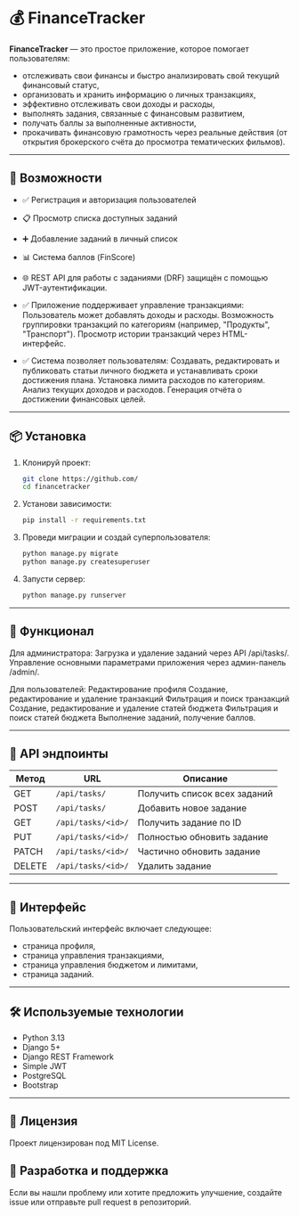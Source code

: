 # 💰 FinanceTracker

**FinanceTracker** — это простое приложение, которое помогает пользователям:
- отслеживать свои финансы и быстро анализировать свой текущий финансовый статус,
- организовать и хранить информацию о личных транзакциях,
- эффективно отслеживать свои доходы и расходы,
- выполнять задания, связанные с финансовым развитием,
- получать баллы за выполненные активности,
- прокачивать финансовую грамотность через реальные действия (от открытия брокерского счёта до просмотра тематических фильмов).

---

## 🚀 Возможности

- ✅ Регистрация и авторизация пользователей 
- 📋 Просмотр списка доступных заданий
- ➕ Добавление заданий в личный список
- 📊 Система баллов (FinScore)
- 🌐 REST API для работы с заданиями (DRF) защищён с помощью JWT-аутентификации.

- ✅ Приложение поддерживает управление транзакциями:
   Пользователь может добавлять доходы и расходы.
   Возможность группировки транзакций по категориям (например, "Продукты", "Транспорт").
   Просмотр истории транзакций через HTML-интерфейс.
   
- ✅ Система позволяет пользователям:
   Создавать, редактировать и публиковать статьи личного бюджета и устанавливать сроки достижения плана.
   Установка лимита расходов по категориям.
   Анализ текущих доходов и расходов.
   Генерация отчёта о достижении финансовых целей.


---

## 📦 Установка

1. Клонируй проект:
   ```bash
   git clone https://github.com/ 
   cd financetracker
   ```

2. Установи зависимости:
   ```bash
   pip install -r requirements.txt
   ```

3. Проведи миграции и создай суперпользователя:
   ```bash
   python manage.py migrate
   python manage.py createsuperuser
   ```

4. Запусти сервер:
   ```bash
   python manage.py runserver
   ```

---

## 🔐 Функционал

Для администратора:
Загрузка и удаление заданий через API /api/tasks/.
Управление основными параметрами приложения через админ-панель /admin/.

Для пользователей:
Редактирование профиля
Создание, редактирование и удаление транзакций
Фильтрация и поиск транзакций
Создание, редактирование и удаление статей бюджета
Фильтрация и поиск статей бюджета
Выполнение заданий, получение баллов.

---


## 🔁 API эндпоинты

| Метод  | URL                     | Описание                         |
|--------|-------------------------|----------------------------------|
| GET    | `/api/tasks/`           | Получить список всех заданий     |
| POST   | `/api/tasks/`           | Добавить новое задание           |
| GET    | `/api/tasks/<id>/`      | Получить задание по ID           |
| PUT    | `/api/tasks/<id>/`      | Полностью обновить задание       |
| PATCH  | `/api/tasks/<id>/`      | Частично обновить задание        |
| DELETE | `/api/tasks/<id>/`      | Удалить задание                  |

---

## 📸 Интерфейс

Пользовательский интерфейс включает следующее:
- страница профиля,
- страница управления транзакциями,
- страница управления бюджетом и лимитами,
- страница заданий.


---

## 🛠 Используемые технологии

- Python 3.13
- Django 5+
- Django REST Framework
- Simple JWT
- PostgreSQL
- Bootstrap 

---

## 📃 Лицензия

Проект лицензирован под MIT License.

## 🚩 Разработка и поддержка

Если вы нашли проблему или хотите предложить улучшение, создайте issue или отправьте pull request в репозиторий.
